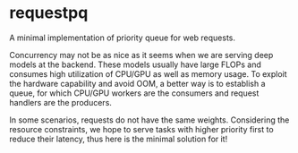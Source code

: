 # requestpq
A minimal implementation of priority queue for web requests. 

Concurrency may not be as nice as it seems when we are serving deep models at the backend. These models usually have large FLOPs and consumes high utilization of CPU/GPU as well as memory usage. To exploit the hardware capability and avoid OOM, a better way is to establish a queue, for which CPU/GPU workers are the consumers and request handlers are the producers.

In some scenarios, requests do not have the same weights. Considering the resource constraints, we hope to serve tasks with higher priority first to reduce their latency, thus here is the minimal solution for it! 